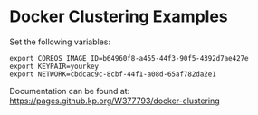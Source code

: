 
# Docker Clustering Examples

Set the following variables:

```
export COREOS_IMAGE_ID=b64960f8-a455-44f3-90f5-4392d7ae427e
export KEYPAIR=yourkey
export NETWORK=cbdcac9c-8cbf-44f1-a08d-65af782da2e1
```

Documentation can be found at: https://pages.github.kp.org/W377793/docker-clustering
